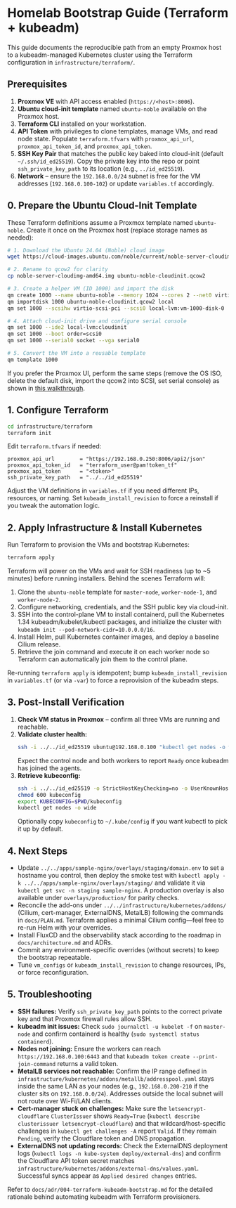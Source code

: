 # Homelab Bootstrap Guide (Terraform + kubeadm)

This guide documents the reproducible path from an empty Proxmox host to a kubeadm-managed Kubernetes cluster using the Terraform configuration in `infrastructure/terraform/`.

## Prerequisites

1. **Proxmox VE** with API access enabled (`https://<host>:8006`).
2. **Ubuntu cloud-init template** named `ubuntu-noble` available on the Proxmox host.
3. **Terraform CLI** installed on your workstation.
4. **API Token** with privileges to clone templates, manage VMs, and read node state. Populate `terraform.tfvars` with `proxmox_api_url`, `proxmox_api_token_id`, and `proxmox_api_token`.
5. **SSH Key Pair** that matches the public key baked into cloud-init (default `~/.ssh/id_ed25519`). Copy the private key into the repo or point `ssh_private_key_path` to its location (e.g., `../id_ed25519`).
6. **Network** – ensure the `192.168.0.0/24` subnet is free for the VM addresses (`192.168.0.100-102`) or update `variables.tf` accordingly.

## 0. Prepare the Ubuntu Cloud-Init Template

These Terraform definitions assume a Proxmox template named `ubuntu-noble`. Create it once on the Proxmox host (replace storage names as needed):

```bash
# 1. Download the Ubuntu 24.04 (Noble) cloud image
wget https://cloud-images.ubuntu.com/noble/current/noble-server-cloudimg-amd64.img

# 2. Rename to qcow2 for clarity
cp noble-server-cloudimg-amd64.img ubuntu-noble-cloudinit.qcow2

# 3. Create a helper VM (ID 1000) and import the disk
qm create 1000 --name ubuntu-noble --memory 1024 --cores 2 --net0 virtio,bridge=vmbr0
qm importdisk 1000 ubuntu-noble-cloudinit.qcow2 local
qm set 1000 --scsihw virtio-scsi-pci --scsi0 local-lvm:vm-1000-disk-0

# 4. Attach cloud-init drive and configure serial console
qm set 1000 --ide2 local-lvm:cloudinit
qm set 1000 --boot order=scsi0
qm set 1000 --serial0 socket --vga serial0

# 5. Convert the VM into a reusable template
qm template 1000
```

If you prefer the Proxmox UI, perform the same steps (remove the OS ISO, delete the default disk, import the qcow2 into SCSI, set serial console) as shown in [this walkthrough](https://www.youtube.com/watch?v=1Ec0Vg5be4s).

## 1. Configure Terraform

```bash
cd infrastructure/terraform
terraform init
```

Edit `terraform.tfvars` if needed:

```hcl
proxmox_api_url        = "https://192.168.0.250:8006/api2/json"
proxmox_api_token_id   = "terraform_user@pam!token_tf"
proxmox_api_token      = "<token>"
ssh_private_key_path   = "../../id_ed25519"
```

Adjust the VM definitions in `variables.tf` if you need different IPs, resources, or naming. Set `kubeadm_install_revision` to force a reinstall if you tweak the automation logic.

## 2. Apply Infrastructure & Install Kubernetes

Run Terraform to provision the VMs and bootstrap Kubernetes:

```bash
terraform apply
```

Terraform will power on the VMs and wait for SSH readiness (up to ~5 minutes) before running installers. Behind the scenes Terraform will:

1. Clone the `ubuntu-noble` template for `master-node`, `worker-node-1`, and `worker-node-2`.
2. Configure networking, credentials, and the SSH public key via cloud-init.
3. SSH into the control-plane VM to install containerd, pull the Kubernetes 1.34 kubeadm/kubelet/kubectl packages, and initialize the cluster with `kubeadm init --pod-network-cidr=10.0.0.0/16`.
4. Install Helm, pull Kubernetes container images, and deploy a baseline Cilium release.
5. Retrieve the join command and execute it on each worker node so Terraform can automatically join them to the control plane.

Re-running `terraform apply` is idempotent; bump `kubeadm_install_revision` in `variables.tf` (or via `-var`) to force a reprovision of the kubeadm steps.

## 3. Post-Install Verification

1. **Check VM status in Proxmox** – confirm all three VMs are running and reachable.
2. **Validate cluster health:**
   ```bash
   ssh -i ../../id_ed25519 ubuntu@192.168.0.100 "kubectl get nodes -o wide"
   ```
   Expect the control node and both workers to report `Ready` once kubeadm has joined the agents.
3. **Retrieve kubeconfig:**
   ```bash
   ssh -i ../../id_ed25519 -o StrictHostKeyChecking=no -o UserKnownHostsFile=/dev/null ubuntu@192.168.0.100 "sudo cat /etc/kubernetes/admin.conf" > kubeconfig
   chmod 600 kubeconfig
   export KUBECONFIG=$PWD/kubeconfig
   kubectl get nodes -o wide
   ```
   Optionally copy `kubeconfig` to `~/.kube/config` if you want kubectl to pick it up by default.

## 4. Next Steps

- Update `../../apps/sample-nginx/overlays/staging/domain.env` to set a hostname you control, then deploy the smoke test with `kubectl apply -k ../../apps/sample-nginx/overlays/staging/` and validate it via `kubectl get svc -n staging sample-nginx`. A production overlay is also available under `overlays/production/` for parity checks.
- Reconcile the add-ons under `../../infrastructure/kubernetes/addons/` (Cilium, cert-manager, ExternalDNS, MetalLB) following the commands in `docs/PLAN.md`. Terraform applies a minimal Cilium config—feel free to re-run Helm with your overrides.
- Install FluxCD and the observability stack according to the roadmap in `docs/architecture.md` and ADRs.
- Commit any environment-specific overrides (without secrets) to keep the bootstrap repeatable.
- Tune `vm_configs` or `kubeadm_install_revision` to change resources, IPs, or force reconfiguration.

## 5. Troubleshooting

- **SSH failures:** Verify `ssh_private_key_path` points to the correct private key and that Proxmox firewall rules allow SSH.
- **kubeadm init issues:** Check `sudo journalctl -u kubelet -f` on `master-node` and confirm containerd is healthy (`sudo systemctl status containerd`).
- **Nodes not joining:** Ensure the workers can reach `https://192.168.0.100:6443` and that `kubeadm token create --print-join-command` returns a valid token.
- **MetalLB services not reachable:** Confirm the IP range defined in `infrastructure/kubernetes/addons/metallb/addresspool.yaml` stays inside the same LAN as your nodes (e.g., `192.168.0.200-210` if the cluster sits on `192.168.0.0/24`). Addresses outside the local subnet will not route over Wi-Fi/LAN clients.
- **Cert-manager stuck on challenges:** Make sure the `letsencrypt-cloudflare` `ClusterIssuer` shows `Ready=True` (`kubectl describe clusterissuer letsencrypt-cloudflare`) and that wildcard/host-specific challenges in `kubectl get challenges -A` report `Valid`. If they remain `Pending`, verify the Cloudflare token and DNS propagation.
- **ExternalDNS not updating records:** Check the ExternalDNS deployment logs (`kubectl logs -n kube-system deploy/external-dns`) and confirm the Cloudflare API token secret matches `infrastructure/kubernetes/addons/external-dns/values.yaml`. Successful syncs appear as `Applied desired changes` entries.

Refer to `docs/adr/004-terraform-kubeadm-bootstrap.md` for the detailed rationale behind automating kubeadm with Terraform provisioners.

